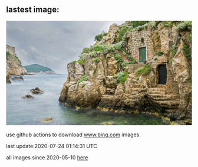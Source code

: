 ## lastest image:
![](images/DubrovnikDoors.jpg)

use github actions to download www.bing.com images.

last update:2020-07-24 01:14:31 UTC

all images since 2020-05-10 [here](https://github.com/counter2015/bing-daily-images/tree/master/images) 
